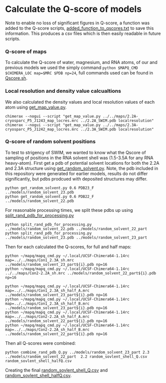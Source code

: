 # Calculate the Q-score of models

Note to enable no loss of significant figures in Q-score, a function was added to the Q-score scripts, [added_function_to_qscores.txt](added_function_to_qscores.txt) to save this information. This produces a csv files which is then easily readable in future scripts.

### Q-score of maps

To calculate the Q-score of water, magnesium, and RNA atoms, of our and previous models we used the simply command `python $MAPQ_CMD $CHIMERA_LOC map=$MRC $PDB np=24`, full commands used can be found in [Qscore.sh](Qscore.sh).



### Local resolution and density value calcualtions
We also calculated the density values and local resolution values of each atom using [get_map_value.py](get_map_value.py).

```
chimerax --nogui --script "get_map_value.py ../../maps/2.2A-cryosparc_P5_J1243_map_locres.mrc ../2.2A_SWIM.pdb localresolution"
chimerax --nogui --script "get_map_value.py ../../maps/2.3A-cryosparc_P5_J1242_map_locres.mrc ../2.3A_SWIM.pdb localresolution"
```

### Q-score of random solvent positions
To test to strigency of SWIM, we wanted to know what the Qscore of sampling of positions in the RNA solvent shell was (1.5-3.5A for any RNA heavy-atom). First get a pdb of potential solvent locations for both the 2.2A and 2.3A structure using [get_random_solvent.py](get_random_solvent.py). Note, the pdb included in this repository were generated for earlier models, results do not differ significantly, but pdbs prodcued with deposited structures may differ.

```
python get_random_solvent.py 0.6 PDB23_F ../models/random_solvent_23.pdb
python get_random_solvent.py 0.6 PDB22_F ../models/random_solvent_22.pdb
```

For reasonable processing times, we split these pdbs up using [split_rand_pdb_for_processing.py](split_rand_pdb_for_processing.py)

```
python split_rand_pdb_for_processing.py ../models/random_solvent_22.pdb ../models/random_solvent_22_part
python split_rand_pdb_for_processing.py ../models/random_solvent_23.pdb ../models/random_solvent_23_part
```

Then for each calculated the Q-scores, for full and half maps:
```
python ~/mapq/mapq_cmd.py ~/.local/UCSF-Chimera64-1.14rc map=../../maps/Con1_2.3A_sh.mrc ../models/random_solvent_23_part${i}.pdb np=16
python ~/mapq/mapq_cmd.py ~/.local/UCSF-Chimera64-1.14rc ../../maps/Con2-2.2A_sh.mrc ../models/random_solvent_22_part${i}.pdb np=16

python ~/mapq/mapq_cmd.py ~/.local/UCSF-Chimera64-1.14rc map=../../maps/Con1_2.3A_sh_half_A.mrc ../models/random_solvent_23_part${i}.pdb np=16
python ~/mapq/mapq_cmd.py ~/.local/UCSF-Chimera64-1.14rc map=../../maps/Con1_2.3A_sh_half_B.mrc ../models/random_solvent_23_part${i}.pdb np=16
python ~/mapq/mapq_cmd.py ~/.local/UCSF-Chimera64-1.14rc map=../../maps/Con2-2.2A_sh_half_A.mrc ../models/random_solvent_22_part${i}.pdb np=16
python ~/mapq/mapq_cmd.py ~/.local/UCSF-Chimera64-1.14rc map=../../maps/Con2-2.2A_sh_half_B.mrc ../models/random_solvent_22_part${i}.pdb np=16
```

Then all Q-scores were combined:

```
python combine_rand_pdb_Q.py ../models/random_solvent_23_part 2.3 ../models/random_solvent_22_part  2.2 random_sovlent_shell_Q.csv random_sovlent_shell_halfQ.csv
```

Creating the final [random_sovlent_shell_Q.csv](outputs/random_sovlent_shell_Q.csv) and [random_sovlent_shell_halfQ.csv](outputs/random_sovlent_shell_halfQ.csv).
